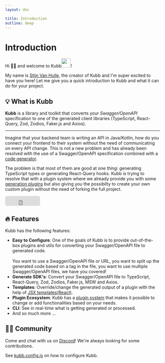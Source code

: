 ```yaml
---
layout: doc

title: Introduction
outline: deep
---
```


<script setup>

import { version } from '../../packages/core/package.json'

</script>

# Introduction

Hi 👋🏽 and welcome to Kubb<img width="30" style="display: inline-block;line-height: 30px;" src="/logo.png"/>!<br/>

My name is <a href="https://twitter.com/stijnvanhulle">Stijn Van Hulle</a>, the creator of Kubb and I'm super excited to have you here! Let me give you a quick introduction to Kubb and what it can do for your project.

## 💡 What is Kubb

**Kubb** is a library and toolkit that converts your _Swagger/OpenAPI_ specification to one of the generated client libraries (TypeScript, React-Query, Zod, Zodios, Faker.js and Axios).

<hr/>

Imagine that your backend team is writing an API in Java/Kotlin, how do you connect your frontend to their system without the need of communicating on every API change.
This is not a new problem and has already been resolved with the use of a Swagger/OpenAPI specification combined with a <a href="https://tools.openapis.org/categories/code-generators.html">code generator</a>.

The problem is that most of them are good at one _thing_: generating TypeScript types or generating React-Query hooks.
Kubb is trying to resolve that with a plugin system where we already provide you with some <a href="/plugins/overview">generation plugins</a> but also giving you the possibilty to create your own custom plugin without the need of forking the full project.

<iframe src="https://github.com/sponsors/stijnvanhulle/button" title="Sponsor stijnvanhulle" height="32" width="114" style="border: 0; border-radius: 6px;"></iframe>

## 🔥 Features

Kubb has the following features:

- **Easy to Configure**: One of the goals of Kubb is to provide out-of-the-box plugins and utils for converting your Swagger/OpenAPI file to generated code.<br/><br/>You want to use a Swagger/OpenAPI file or URL, you want to split up the generated code based on a tag in the file, you want to use multiple Swagger/OpenAPI files, we have you covered!
- **Generate SDK's**: Convert your Swagger/OpenAPI file to TypeScript, React-Query, Zod, Zodios, Faker.js, MSW and Axios.
- **Templates**: Override/change the generated output of a plugin with the help of [JSX templates(React)](/reference/templates).
- **Plugin Ecosystem**: Kubb has a [plugin system](/plugins/overview) that makes it possible to change or add functionalities based on your needs.
- **CLI**: See in real-time what is getting generated or processed.
- And so much more ...

## 🧑‍💻 Community

Come and chat with us on [Discord](https://discord.gg/shfBFeczrm)! We're always looking for some contributions.

See [kubb.config.js](/guide/configure) on how to configure Kubb.
